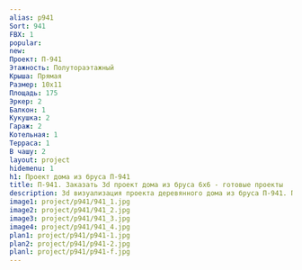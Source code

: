 ```yaml
---
alias: p941
Sort: 941
FBX: 1
popular: 
new: 
Проект: П-941
Этажность: Полутораэтажный
Крыша: Прямая
Размер: 10х11
Площадь: 175
Эркер: 2
Балкон: 1
Кукушка: 2
Гараж: 2
Котельная: 1
Терраса: 1
В чашу: 2
layout: project
hidemenu: 1
h1: Проект дома из бруса П-941
title: П-941. Заказать 3d проект дома из бруса 6х6 - готовые проекты
description: 3d визуализация проекта деревянного дома из бруса П-941. Площадь 45 м2, размер 6х6. Вы можете внести любые изменения в проект.
image1: project/p941/941_1.jpg
image2: project/p941/941_2.jpg
image3: project/p941/941_3.jpg
image4: project/p941/941_4.jpg
plan1: project/p941/p941-1.jpg
plan2: project/p941/p941-2.jpg
planl: project/p941/p941-f.jpg
---
```

